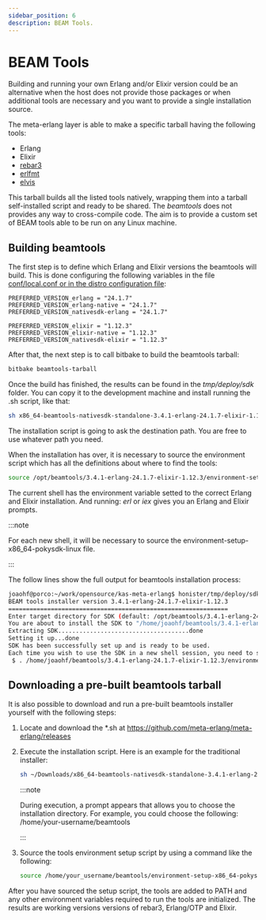 ```yaml
---
sidebar_position: 6
description: BEAM Tools.
---
```


# BEAM Tools

Building and running your own Erlang and/or Elixir version could be an
alternative when the host does not provide those packages or when additional
tools are necessary and you want to provide a single installation source.

The meta-erlang layer is able to make a specific tarball having the following
tools:

- Erlang
- Elixir
- [rebar3](http://rebar3.org/)
- [erlfmt](https://github.com/WhatsApp/erlfmt)
- [elvis](https://github.com/inaka/elvis)

This tarball builds all the listed tools natively, wrapping them into a tarball
self-installed script and ready to be shared. The _beamtools_ does not provides
any way to cross-compile code. The aim is to provide a custom set of BEAM tools
able to be run on any Linux machine.

## Building beamtools

The first step is to define which Erlang and Elixir versions the beamtools will
build. This is done configuring the following variables in the file
[conf/local.conf or in the distro configuration file](https://docs.yoctoproject.org/ref-manual/terms.html?highlight=local%20conf#term-Configuration-File):

```
PREFERRED_VERSION_erlang = "24.1.7"
PREFERRED_VERSION_erlang-native = "24.1.7"
PREFERRED_VERSION_nativesdk-erlang = "24.1.7"

PREFERRED_VERSION_elixir = "1.12.3"
PREFERRED_VERSION_elixir-native = "1.12.3"
PREFERRED_VERSION_nativesdk-elixir = "1.12.3"
```

After that, the next step is to call bitbake to build the beamtools tarball:

```bash
bitbake beamtools-tarball
```

Once the build has finished, the results can be found in the _tmp/deploy/sdk_
folder. You can copy it to the development machine and install running the .sh
script, like that:

```bash
sh x86_64-beamtools-nativesdk-standalone-3.4.1-erlang-24.1.7-elixir-1.12.3.sh
```

The installation script is going to ask the destination path. You are
free to use whatever path you need.

When the installation has over, it is necessary to source the environment script
which has all the definitions about where to find the tools:

```bash
source /opt/beamtools/3.4.1-erlang-24.1.7-elixir-1.12.3/environment-setup-x86_64-pokysdk-linux
```

The current shell has the environment variable setted to the correct Erlang and
Elixir installation. And running: _erl_ or _iex_ gives you an Erlang and Elixir
prompts.

:::note

For each new shell, it will be necessary to source the
environment-setup-x86_64-pokysdk-linux file.

:::

The follow lines show the full output for beamtools installation process:

```bash
joaohf@porco:~/work/opensource/kas-meta-erlang$ honister/tmp/deploy/sdk/x86_64-beamtools-nativesdk-standalone-3.4.1-erlang-24.1.7-elixir-1.12.3.sh
BEAM tools installer version 3.4.1-erlang-24.1.7-elixir-1.12.3
==============================================================
Enter target directory for SDK (default: /opt/beamtools/3.4.1-erlang-24.1.7-elixir-1.12.3): /home/joaohf/beamtools/3.4.1-erlang-24.1.7-elixir-1.12.3
You are about to install the SDK to "/home/joaohf/beamtools/3.4.1-erlang-24.1.7-elixir-1.12.3". Proceed [Y/n]?
Extracting SDK.....................................done
Setting it up...done
SDK has been successfully set up and is ready to be used.
Each time you wish to use the SDK in a new shell session, you need to source the environment setup script e.g.
 $ . /home/joaohf/beamtools/3.4.1-erlang-24.1.7-elixir-1.12.3/environment-setup-x86_64-pokysdk-linux
```

## Downloading a pre-built beamtools tarball

It is also possible to download and run a pre-built beamtools installer yourself
with the following steps:

1. Locate and download the \*.sh at
   https://github.com/meta-erlang/meta-erlang/releases
1. Execute the installation script. Here is an example for the traditional
   installer:

   ```bash
   sh ~/Downloads/x86_64-beamtools-nativesdk-standalone-3.4.1-erlang-24.1.7-elixir-1.12.3.sh
   ```

   :::note

    During execution, a prompt appears that allows you to choose the installation directory.
    For example, you could choose the following: /home/your-username/beamtools

   :::

1. Source the tools environment setup script by using a command like the
   following:

    ```bash
    source /home/your_username/beamtools/environment-setup-x86_64-pokysdk-linux
    ```

After you have sourced the setup script, the tools are added to PATH and any
other environment variables required to run the tools are initialized. The
results are working versions versions of rebar3, Erlang/OTP and Elixir.
